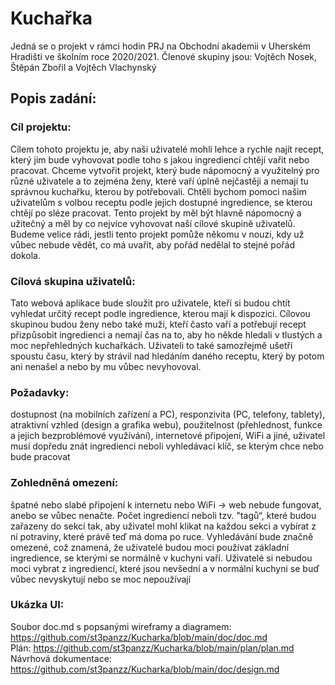 # Kuchařka

Jedná se o projekt v rámci hodin PRJ na Obchodní akademii v Uherském Hradišti ve školním roce 2020/2021.
Členové skupiny jsou: Vojtěch Nosek, Štěpán Zbořil a Vojtěch Vlachynský

## Popis zadání:

### Cíl projektu:
Cílem tohoto projektu je, aby naši uživatelé mohli lehce a rychle najít recept, který jim bude vyhovovat podle toho s jakou ingrediencí chtějí vařit nebo pracovat. Chceme vytvořit projekt, který bude nápomocný a využitelný pro různé uživatele a to zejména ženy, které vaří úplně nejčastěji a nemají tu správnou kuchařku, kterou by potřebovali. Chtěli bychom pomoci našim uživatelům s volbou receptu podle jejich dostupné ingredience, se kterou chtějí po sléze pracovat. Tento projekt by měl být hlavně nápomocný a užitečný a měl by co nejvíce vyhovovat naší cílové skupině uživatelů. Budeme velice rádi, jestli tento projekt pomůže někomu v nouzi, kdy už vůbec nebude vědět, co má uvařit, aby pořád nedělal to stejné pořád dokola.

### Cílová skupina uživatelů:
Tato webová aplikace bude sloužit pro uživatele, kteří si budou chtít vyhledat určitý recept podle ingredience, kterou mají k dispozici. Cílovou skupinou budou ženy nebo také muži, kteří často vaří a potřebují recept přizpůsobit ingredienci a nemají čas na to, aby ho někde hledali v tlustých a moc nepřehledných kuchařkách. Uživateli to také samozřejmě ušetří spoustu času, který by strávil nad hledáním daného receptu, který by potom ani nenašel a nebo by mu vůbec nevyhovoval.

### Požadavky:
dostupnost (na mobilních zařízení a PC), responzivita (PC, telefony, tablety), atraktivní vzhled (design a grafika webu), použitelnost (přehlednost, funkce a jejich bezproblémové využívání), internetové připojení, WiFi a jiné, uživatel musí dopředu znát ingredienci neboli vyhledávací klíč, se kterým chce nebo bude pracovat

### Zohledněná omezení:
špatné nebo slabé připojení k internetu nebo WiFi → web nebude fungovat, anebo se vůbec nenačte. Počet ingrediencí neboli tzv. "tagů“, které budou zařazeny do sekcí tak, aby uživatel mohl klikat na každou sekci a vybírat z ní potraviny, které právě teď má doma po ruce. Vyhledávání bude značně omezené, což znamená, že uživatelé budou moci používat základní ingredience, se kterými se normálně v kuchyni vaří. Uživatelé si nebudou moci vybrat z ingrediencí, které jsou nevšední a v normální kuchyni se buď vůbec nevyskytují nebo se moc nepoužívají

### Ukázka UI:
Soubor doc.md s popsanými wireframy a diagramem: https://github.com/st3panzz/Kucharka/blob/main/doc/doc.md                                                                 
Plán: https://github.com/st3panzz/Kucharka/blob/main/plan/plan.md                                                                                                               
Návrhová dokumentace: https://github.com/st3panzz/Kucharka/blob/main/doc/design.md
